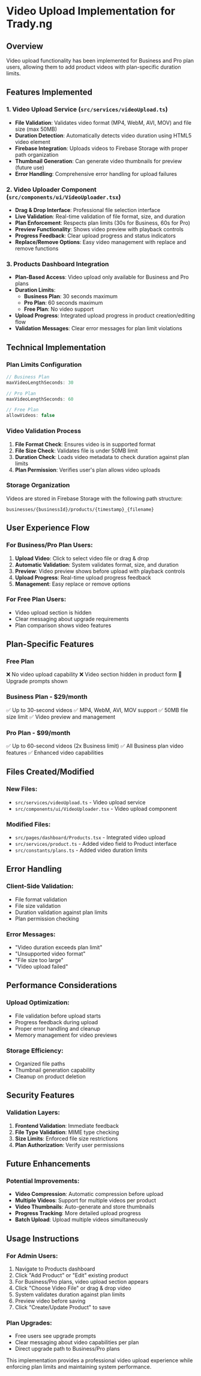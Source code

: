 # Video Upload Implementation for Trady.ng

## Overview
Video upload functionality has been implemented for Business and Pro plan users, allowing them to add product videos with plan-specific duration limits.

## Features Implemented

### 1. **Video Upload Service** (`src/services/videoUpload.ts`)
- **File Validation**: Validates video format (MP4, WebM, AVI, MOV) and file size (max 50MB)
- **Duration Detection**: Automatically detects video duration using HTML5 video element
- **Firebase Integration**: Uploads videos to Firebase Storage with proper path organization
- **Thumbnail Generation**: Can generate video thumbnails for preview (future use)
- **Error Handling**: Comprehensive error handling for upload failures

### 2. **Video Uploader Component** (`src/components/ui/VideoUploader.tsx`)
- **Drag & Drop Interface**: Professional file selection interface
- **Live Validation**: Real-time validation of file format, size, and duration
- **Plan Enforcement**: Respects plan limits (30s for Business, 60s for Pro)
- **Preview Functionality**: Shows video preview with playback controls
- **Progress Feedback**: Clear upload progress and status indicators
- **Replace/Remove Options**: Easy video management with replace and remove functions

### 3. **Products Dashboard Integration**
- **Plan-Based Access**: Video upload only available for Business and Pro plans
- **Duration Limits**: 
  - **Business Plan**: 30 seconds maximum
  - **Pro Plan**: 60 seconds maximum
  - **Free Plan**: No video support
- **Upload Progress**: Integrated upload progress in product creation/editing flow
- **Validation Messages**: Clear error messages for plan limit violations

## Technical Implementation

### Plan Limits Configuration
```typescript
// Business Plan
maxVideoLengthSeconds: 30

// Pro Plan  
maxVideoLengthSeconds: 60

// Free Plan
allowVideos: false
```

### Video Validation Process
1. **File Format Check**: Ensures video is in supported format
2. **File Size Check**: Validates file is under 50MB limit
3. **Duration Check**: Loads video metadata to check duration against plan limits
4. **Plan Permission**: Verifies user's plan allows video uploads

### Storage Organization
Videos are stored in Firebase Storage with the following path structure:
```
businesses/{businessId}/products/{timestamp}_{filename}
```

## User Experience Flow

### For Business/Pro Plan Users:
1. **Upload Video**: Click to select video file or drag & drop
2. **Automatic Validation**: System validates format, size, and duration
3. **Preview**: Video preview shows before upload with playback controls
4. **Upload Progress**: Real-time upload progress feedback
5. **Management**: Easy replace or remove options

### For Free Plan Users:
- Video upload section is hidden
- Clear messaging about upgrade requirements
- Plan comparison shows video features

## Plan-Specific Features

### **Free Plan**
❌ No video upload capability
❌ Video section hidden in product form
🔄 Upgrade prompts shown

### **Business Plan - $29/month**
✅ Up to 30-second videos
✅ MP4, WebM, AVI, MOV support
✅ 50MB file size limit
✅ Video preview and management

### **Pro Plan - $99/month**
✅ Up to 60-second videos (2x Business limit)
✅ All Business plan video features
✅ Enhanced video capabilities

## Files Created/Modified

### New Files:
- `src/services/videoUpload.ts` - Video upload service
- `src/components/ui/VideoUploader.tsx` - Video upload component

### Modified Files:
- `src/pages/dashboard/Products.tsx` - Integrated video upload
- `src/services/product.ts` - Added video field to Product interface
- `src/constants/plans.ts` - Added video duration limits

## Error Handling

### Client-Side Validation:
- File format validation
- File size validation  
- Duration validation against plan limits
- Plan permission checking

### Error Messages:
- "Video duration exceeds plan limit"
- "Unsupported video format"
- "File size too large"
- "Video upload failed"

## Performance Considerations

### Upload Optimization:
- File validation before upload starts
- Progress feedback during upload
- Proper error handling and cleanup
- Memory management for video previews

### Storage Efficiency:
- Organized file paths
- Thumbnail generation capability
- Cleanup on product deletion

## Security Features

### Validation Layers:
1. **Frontend Validation**: Immediate feedback
2. **File Type Validation**: MIME type checking  
3. **Size Limits**: Enforced file size restrictions
4. **Plan Authorization**: Verify user permissions

## Future Enhancements

### Potential Improvements:
- **Video Compression**: Automatic compression before upload
- **Multiple Videos**: Support for multiple videos per product
- **Video Thumbnails**: Auto-generate and store thumbnails
- **Progress Tracking**: More detailed upload progress
- **Batch Upload**: Upload multiple videos simultaneously

## Usage Instructions

### For Admin Users:
1. Navigate to Products dashboard
2. Click "Add Product" or "Edit" existing product
3. For Business/Pro plans, video upload section appears
4. Click "Choose Video File" or drag & drop video
5. System validates duration against plan limits
6. Preview video before saving
7. Click "Create/Update Product" to save

### Plan Upgrades:
- Free users see upgrade prompts
- Clear messaging about video capabilities per plan
- Direct upgrade path to Business/Pro plans

This implementation provides a professional video upload experience while enforcing plan limits and maintaining system performance.